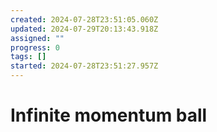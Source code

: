 ```yaml
---
created: 2024-07-28T23:51:05.060Z
updated: 2024-07-29T20:13:43.918Z
assigned: ""
progress: 0
tags: []
started: 2024-07-28T23:51:27.957Z
---
```


# Infinite momentum ball
